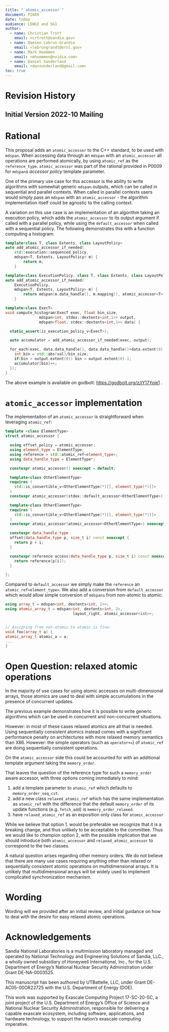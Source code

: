 ```yaml
---
title: "`atomic_accessor`"
document: P2689
date: today
audience: LEWGI and SG1
author:
  - name: Christian Trott 
    email: <crtrott@sandia.gov>
  - name: Damien Lebrun-Grandie 
    email: <lebrungrandt@ornl.gov>
  - name: Mark Hoemmen 
    email: <mhoemmen@nvidia.com>
  - name: Daniel Sunderland
    email: <dansunderland@gmail.com>
toc: true
---
```



# Revision History


## Initial Version 2022-10 Mailing

# Rational

This proposal adds an `atomic_accessor` to the C++ standard, to be used with `mdspan`.
When accessing data through an `mdspan` with an `atomic_accessor` all operations are performed atomically, by using `atomic_ref` as the `reference_type`.
`atomic_accessor` was part of the rational provided in P0009 for `mdspan`s *accessor policy* template parameter.

One of the primary use case for this accessor is the ability to write algorithms with somewhat generic `mdspan` outputs,
which can be called in sequential and parallel contexts.
When called in parallel contexts users would simply pass an `mdspan` with an `atomic_accessor` - the algorithm implementation itself
could be agnostic to the calling context.

A variation on this use case is an implementation of an algorithm taking an execution policy,
which adds the `atomic_accessor` to its output argument if called with a parallel policy,
while using the `default_accessor` when called with a sequential policy.
The following demonstrates this with a function computing a histogram:

```c++
template<class T, class Extents, class LayoutPolicy>
auto add_atomic_accessor_if_needed(
    std::execution::sequenced_policy,
    mdspan<T, Extents, LayoutPolicy> m) {
        return m;
    }

template<class ExecutionPolicy, class T, class Extents, class LayoutPolicy>
auto add_atomic_accessor_if_needed(
    ExecutionPolicy,
    mdspan<T, Extents, LayoutPolicy> m) {
        return mdspan(m.data_handle(), m.mapping(), atomic_accessor<T>());
    }

template<class ExecT>
void compute_histogram(ExecT exec, float bin_size,
               mdspan<int, stdex::dextents<int,1>> output,
               mdspan<float, stdex::dextents<int,1>> data) {

  static_assert(is_execution_policy_v<ExecT>);

  auto accumulator = add_atomic_accessor_if_needed(exec, output);

  for_each(exec, data.data_handle(), data.data_handle()+data.extent(0), [=](float val) {
    int bin = std::abs(val)/bin_size;
    if(bin > output.extent(0)) bin = output.extent(0)-1;
    accumulator[bin]++;
  });
}
```

The above example is available on godbolt: https://godbolt.org/z/jY17Yoje1 .

# `atomic_accessor` implementation

The implementaiton of an `atomic_accessor` is straightforward when leveraging `atomic_ref`:

```c++
template <class ElementType>
struct atomic_accessor {

  using offset_policy = atomic_accessor;
  using element_type = ElementType;
  using reference = std::atomic_ref<element_type>;
  using data_handle_type = ElementType*;

  constexpr atomic_accessor() noexcept = default;

  template<class OtherElementType>
  requires (
    std::is_convertible_v<OtherElementType(*)[], element_type(*)[]>
  )
  constexpr atomic_accessor(stdex::default_accessor<OtherElementType>) noexcept {}

  template<class OtherElementType>
  requires (
    std::is_convertible_v<OtherElementType(*)[], element_type(*)[]>
  )
  constexpr atomic_accessor(atomic_accessor<OtherElementType>) noexcept {}

  constexpr data_handle_type
  offset(data_handle_type p, size_t i) const noexcept {
    return p + i;
  }

  constexpr reference access(data_handle_type p, size_t i) const noexcept {
    return reference(p[i]);
  }

};
```

Compared to `default_accessor` we simply make the `reference` an `atomic_ref<element_type>`.
We also add a conversion from `default_accessor` which would allow simple conversion of `mdspans` from non-atomic to atomic:

```c++
using array_t = mdspan<int, dextents<int, 2>>;
using atomic_array_t = mdspan<int, dextents<int, 2>,
                              layout_right, atomic_accessor<int>>;


// Assigning from non-atomic to atomic is fine:
void foo(array_t a) {
atomic_array_t atomic_a = a;
...
}
```

# Open Question: relaxed atomic operations

In the majority of use cases for using atomic accesses on multi-dimensional arrays,
those atomics are used to deal with simple accumulations in the presence of concurrent updates.

The previous example demonstrates how it is possible to write generic algorithms which can be used in concurrent and non-concurrent situations.

However: in most of these cases relaxed atomics are all that is needed.
Using sequentially consistent atomics instead comes with a significant performance penalty on architectures with more relaxed memory semantics than X86.
However: the simple operators (such as `operator+=`) of `atomic_ref` are doing sequentially consistent operations.

On the `atomic_accessor` side this could be accounted for with an additional template argument taking the `memory_order`.

That leaves the question of the reference type for such a `memory_order` aware accessor, with three options coming immediately to mind:

1. add a template parameter to `atomic_ref` which defaults to `memory_order_seq_cst`.
2. add a new class `relaxed_atomic_ref` which has the same implementation as `atomic_ref` with the difference that the default `memory_order` of its update functions (e.g. `fetch_add`) is `memory_order_relaxed`.
3. have `relaxed_atomic_ref` as an exposition only class for `atomic_accessor`

While we believe that option 1. would be preferable we recognize that it is a breaking change, and thus unlikely to be acceptable to the committee.
Thus we would like to champion option 2, with the possible implication that we should introduce both `atomic_accessor` and `relaxed_atomic_accessor` to correspond to the two classes.

A natural question arises regarding other memory orders.
We do not believe that there are many use cases requiring anything other than relaxed or sequentially consistent atomic operations on multidimensional arrays.
It is unlikely that multidimensional arrays will be widely used to implement complicated synchronization mechanism.



# Wording

Wording will we provided after an initial review, and initial guidance on how to deal with the desire for easy relaxed atomic operations.

# Acknowledgements

Sandia National Laboratories is a multimission laboratory managed and operated by National Technology and
Engineering Solutions of Sandia, LLC., a wholly owned subsidiary of Honeywell International, Inc., for the U.S. Department of Energy’s National Nuclear Security Administration under Grant DE-NA-0003525. 

This manuscript has been authored by UTBattelle, LLC, under Grant DE-AC05-00OR22725 with the
U.S. Department of Energy (DOE). 

This work was supported
by Exascale Computing Project 17-SC-20-SC, a joint project of
the U.S. Department of Energy’s Office of Science and
National Nuclear Security Administration, responsible for
delivering a capable exascale ecosystem, including software,
applications, and hardware technology, to support the
nation’s exascale computing imperative.
